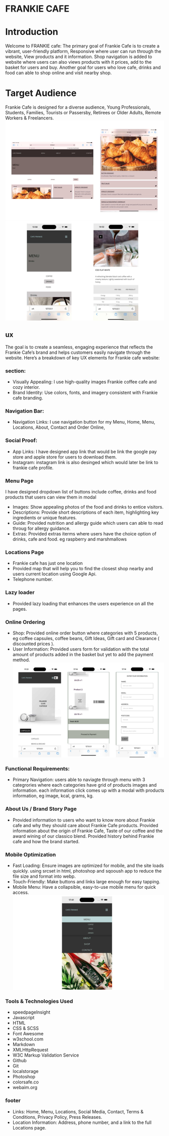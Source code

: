 # FRANKIE CAFE

# Introduction
Welcome to FRANKIE cafe: 
The primary goal of Frankie Cafe is to create a vibrant, user-friendly platform, Responsive where user can run through the website, View products and it information. Shop navigation is added to website where users can also views products with it prices, 
add to the basket for users and buy. Another goal for users who love cafe, drinks and food can able to shop online and visit nearby shop.

# Target Audience
Frankie Cafe is designed for a diverse audience, Young Professionals, Students, Families, Tourists or Passersby, Retirees or Older Adults, Remote Workers & Freelancers.
![Alt Text](images/tablet-pic.jpg)
![Alt Text](images/mobileportrait.jpg)

## ux
The goal is to create a seamless, engaging experience that reflects the Frankie Cafe’s brand and helps customers easily navigate through the website. Here’s a breakdown of key UX elements for Frankie cafe website:
### section:
- Visually Appealing: I use high-quality images Frankie coffee cafe and cozy interior.
- Brand Identity:  Use colors, fonts, and imagery consistent with Frankie cafe branding.

### Navigation Bar:
- Navigation Links: I use navigation button for my Menu, Home, Menu, Locations, About, Contact and  Order Online,
### Social Proof:
- App Links: I have designed app link that would be link the google pay store and apple store for users to download them.
- Instagram: instagram link is also desinged which would later be link to frankie cafe profile.

### Menu Page

I have designed dropdown list of buttons include coffee, drinks and food products that users can view them in modal
- Images: Show appealing photos of the food and drinks to entice visitors.
- Descriptions: Provide short descriptions of each item, highlighting key ingredients or unique features.
- Guide: Provided nutrition and allergy guide which users can able to read throug for allergy guidance.
- Extras: Provided extras iterms where users have the choice option of drinks, cafe and food. eg raspberry and marshmallows
### Locations Page
- Frankie cafe has just one location
- Provided map that will help you to find the closest shop nearby and users current location using Google Api.
- Telephone number.

### Lazy loader
- Provided lazy loading that enhances the users experience on all the pages.
###  Online Ordering 
- Shop: Provided online order button where categories with 5 products, eg coffee capsules, coffee beans, Gift Ideas, Gift card and Clearance ( discounted prices ).
- User Information: Provided users form for validation with the total amount of products added in the basket but yet to add the payment method.
![Alt Text](images/items-basket-info.jpg)

### Functional Requirements:
- Primary Navigation: users able to naviagte through menu with 3 categrories where each categories have grid of products images and information. each information click comes up with a modal with products information, eg image, kcal, grams, kg.

###  About Us / Brand Story Page
- Provided information to users who want to know more about Frankie cafe and why they should care about Frankie Cafe products. Provided information about the origin of Frankie Cafe, Taste of our coffee and the award wining of our classico blend. Provided history behind Frankie cafe and how the brand started.
###  Mobile Optimization
- Fast Loading: Ensure images are optimized for mobile, and the site loads quickly. using srcset in html, photoshop and sqooush app to reduce the file size and format into webp.
- Touch-Friendly: Make buttons and links large enough for easy tapping.
- Mobile Menu: Have a collapsible, easy-to-use mobile menu for quick access.
![Alt Text](images/menu-collapse.jpg)

### Tools & Technologies Used
- speedpageInsight
- Javascript
- HTML
- CSS & SCSS
- Font Awesome
- w3school.com
- Markdown
- XMLHttpRequest
- W3C Markup Validation Service
- Github
- Git
- localstorage
- Photoshop
- colorsafe.co
- webaim.org



### footer
- Links: Home, Menu, Locations, Social Media, Contact, Terms & Conditions, Privacy Policy, Press Releases.
- Location Information: Address, phone number, and a link to the full Locations page.

